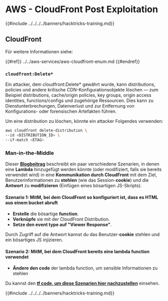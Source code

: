 # AWS - CloudFront Post Exploitation

{{#include ../../../../banners/hacktricks-training.md}}

## CloudFront

Für weitere Informationen siehe:

{{#ref}}
../../aws-services/aws-cloudfront-enum.md
{{#endref}}

### `cloudfront:Delete*`
Ein attacker, dem cloudfront:Delete* gewährt wurde, kann distributions, policies und andere kritische CDN-Konfigurationsobjekte löschen — zum Beispiel distributions, cache/origin policies, key groups, origin access identities, functions/configs und zugehörige Ressourcen. Dies kann zu Dienstunterbrechungen, Datenverlust und zur Entfernung von Konfigurations- oder forensischen Artefakten führen.

Um eine distribution zu löschen, könnte ein attacker Folgendes verwenden:
```bash
aws cloudfront delete-distribution \
--id <DISTRIBUTION_ID> \
--if-match <ETAG>
```
### Man-in-the-Middle

Dieser [**Blogbeitrag**](https://medium.com/@adan.alvarez/how-attackers-can-misuse-aws-cloudfront-access-to-make-it-rain-cookies-acf9ce87541c) beschreibt ein paar verschiedene Szenarien, in denen eine **Lambda** hinzugefügt werden könnte (oder modifiziert, falls sie bereits verwendet wird) in eine **Kommunikation durch CloudFront** mit dem Ziel, Benutzerinformationen zu **stehlen** (wie das Session-**cookie**) und die **Antwort** zu **modifizieren** (Einfügen eines bösartigen JS-Skripts).

#### Szenario 1: MitM, bei dem CloudFront so konfiguriert ist, dass es HTML aus einem bucket abruft

- **Erstelle** die bösartige **function**.
- **Verknüpfe** sie mit der CloudFront Distribution.
- **Setze den event type auf "Viewer Response"**.

Durch Zugriff auf die Antwort kannst du das Benutzer-**cookie** stehlen und ein bösartiges JS injizieren.

#### Szenario 2: MitM, bei dem CloudFront bereits eine lambda function verwendet

- **Ändere den code** der lambda function, um sensible Informationen zu stehlen

Du kannst den [**tf code, um diese Szenarien hier nachzustellen**](https://github.com/adanalvarez/AWS-Attack-Scenarios/tree/main) einsehen.

{{#include ../../../../banners/hacktricks-training.md}}
